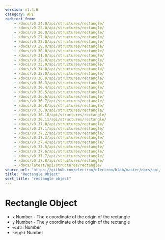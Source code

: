 ```yaml
---
version: v1.4.6
category: API
redirect_from:
    - /docs/v0.24.0/api/structures/rectangle/
    - /docs/v0.25.0/api/structures/rectangle/
    - /docs/v0.26.0/api/structures/rectangle/
    - /docs/v0.27.0/api/structures/rectangle/
    - /docs/v0.28.0/api/structures/rectangle/
    - /docs/v0.29.0/api/structures/rectangle/
    - /docs/v0.30.0/api/structures/rectangle/
    - /docs/v0.31.0/api/structures/rectangle/
    - /docs/v0.32.0/api/structures/rectangle/
    - /docs/v0.33.0/api/structures/rectangle/
    - /docs/v0.34.0/api/structures/rectangle/
    - /docs/v0.35.0/api/structures/rectangle/
    - /docs/v0.36.0/api/structures/rectangle/
    - /docs/v0.36.3/api/structures/rectangle/
    - /docs/v0.36.4/api/structures/rectangle/
    - /docs/v0.36.5/api/structures/rectangle/
    - /docs/v0.36.6/api/structures/rectangle/
    - /docs/v0.36.7/api/structures/rectangle/
    - /docs/v0.36.8/api/structures/rectangle/
    - /docs/v0.36.9/api/structures/rectangle/
    - /docs/v0.36.10/api/structures/rectangle/
    - /docs/v0.36.11/api/structures/rectangle/
    - /docs/v0.37.0/api/structures/rectangle/
    - /docs/v0.37.1/api/structures/rectangle/
    - /docs/v0.37.2/api/structures/rectangle/
    - /docs/v0.37.3/api/structures/rectangle/
    - /docs/v0.37.4/api/structures/rectangle/
    - /docs/v0.37.5/api/structures/rectangle/
    - /docs/v0.37.6/api/structures/rectangle/
    - /docs/v0.37.7/api/structures/rectangle/
    - /docs/v0.37.8/api/structures/rectangle/
    - /docs/latest/api/structures/rectangle/
source_url: 'https://github.com/electron/electron/blob/master/docs/api/structures/rectangle.md'
title: "Rectangle Object"
sort_title: "rectangle object"
---
```


# Rectangle Object

* `x` Number - The x coordinate of the origin of the rectangle
* `y` Number - The y coordinate of the origin of the rectangle
* `width` Number
* `height` Number
